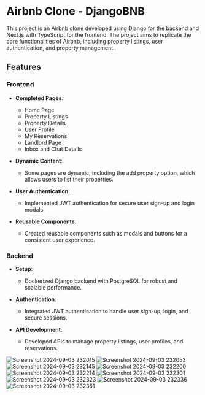 # Airbnb Clone - DjangoBNB

This project is an Airbnb clone developed using Django for the backend and Next.js with TypeScript for the frontend. The project aims to replicate the core functionalities of Airbnb, including property listings, user authentication, and property management.

## Features

### Frontend

- **Completed Pages**: 
  - Home Page
  - Property Listings
  - Property Details
  - User Profile
  - My Reservations
  - Landlord Page
  - Inbox and Chat Details

- **Dynamic Content**: 
  - Some pages are dynamic, including the add property option, which allows users to list their properties.

- **User Authentication**: 
  - Implemented JWT authentication for secure user sign-up and login modals.

- **Reusable Components**: 
  - Created reusable components such as modals and buttons for a consistent user experience.

### Backend

- **Setup**: 
  - Dockerized Django backend with PostgreSQL for robust and scalable performance.

- **Authentication**: 
  - Integrated JWT authentication to handle user sign-up, login, and secure sessions.

- **API Development**: 
  - Developed APIs to manage property listings, user profiles, and reservations.


![Screenshot 2024-09-03 232015](https://github.com/user-attachments/assets/89ecb9bc-21fd-45ff-b718-35f7abbea88e)
![Screenshot 2024-09-03 232053](https://github.com/user-attachments/assets/ac408f06-57dd-4c41-9110-6686dd81fc39)
![Screenshot 2024-09-03 232145](https://github.com/user-attachments/assets/9b2e55b9-679d-4633-b824-d47d9d33f56c)
![Screenshot 2024-09-03 232200](https://github.com/user-attachments/assets/2c4cdc25-c490-4417-85b4-ead9d7e9be48)
![Screenshot 2024-09-03 232214](https://github.com/user-attachments/assets/3378bb42-0e38-4d8a-8c8f-15a0c2539dbc)
![Screenshot 2024-09-03 232301](https://github.com/user-attachments/assets/c50b8bd9-7b2c-454c-9d7c-98aacd602121)
![Screenshot 2024-09-03 232323](https://github.com/user-attachments/assets/7fcdb6f8-d56d-420c-a06e-014501282d5c)
![Screenshot 2024-09-03 232336](https://github.com/user-attachments/assets/103aa420-d4e9-40d7-a953-2feacb7724ae)
![Screenshot 2024-09-03 232351](https://github.com/user-attachments/assets/dc3b10f4-0fb2-47d2-aa77-c56faee2c2fd)
